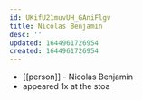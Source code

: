 ```yaml
---
id: UKifU21muvUH_GAniFlgv
title: Nicolas Benjamin
desc: ''
updated: 1644961726954
created: 1644961726954
---
```



- [[person]] - Nicolas Benjamin
- appeared 1x at the stoa
